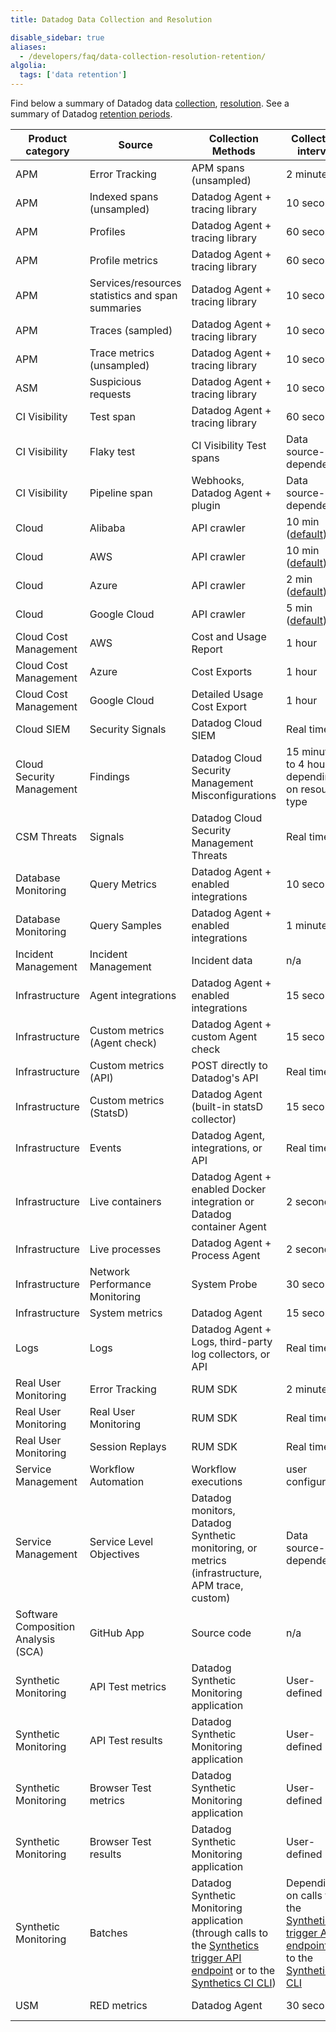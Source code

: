 ```yaml
---
title: Datadog Data Collection and Resolution

disable_sidebar: true
aliases:
  - /developers/faq/data-collection-resolution-retention/
algolia:
  tags: ['data retention']
---
```


Find below a summary of Datadog data [collection][6], [resolution][5]. See a summary of Datadog [retention periods][7].

| Product category                    | Source                                           | Collection Methods                                                                                                                    | Collection interval                                                                            | Minimum Resolution    |
|-------------------------------------|--------------------------------------------------|---------------------------------------------------------------------------------------------------------------------------------------|------------------------------------------------------------------------------------------------|-----------------------|
| APM                                 | Error Tracking                                   | APM spans (unsampled)                                                                                                                 | 2 minutes                                                                                      | 60 seconds            |
| APM                                 | Indexed spans (unsampled)                        | Datadog Agent + tracing library                                                                                                       | 10 seconds                                                                                     | 1 millisecond         |
| APM                                 | Profiles                                         | Datadog Agent + tracing library                                                                                                       | 60 seconds                                                                                     | 60 seconds            |
| APM                                 | Profile metrics                                  | Datadog Agent + tracing library                                                                                                       | 60 seconds                                                                                     | 60 seconds            |
| APM                                 | Services/resources statistics and span summaries | Datadog Agent + tracing library                                                                                                       | 10 seconds                                                                                     | 10 seconds            |
| APM                                 | Traces (sampled)                                 | Datadog Agent + tracing library                                                                                                       | 10 seconds                                                                                     | 1 millisecond         |
| APM                                 | Trace metrics (unsampled)                        | Datadog Agent + tracing library                                                                                                       | 10 seconds                                                                                     | 1 second              |
| ASM                                 | Suspicious requests                              | Datadog Agent + tracing library                                                                                                       | 10 seconds                                                                                     | 1 millisecond         |
| CI Visibility                       | Test span                                        | Datadog Agent + tracing library                                                                                                       | 60 seconds                                                                                     | 1 millisecond         |
| CI Visibility                       | Flaky test                                       | CI Visibility Test spans                                                                                                              | Data source-dependent                                                                          | 1 millisecond         |
| CI Visibility                       | Pipeline span                                    | Webhooks, Datadog Agent + plugin                                                                                                      | Data source-dependent                                                                          | 1 millisecond         |
| Cloud                               | Alibaba                                          | API crawler                                                                                                                           | 10 min ([default][2])                                                                          | 1 min                 |
| Cloud                               | AWS                                              | API crawler                                                                                                                           | 10 min ([default][2])                                                                          | 1 min                 |
| Cloud                               | Azure                                            | API crawler                                                                                                                           | 2 min ([default][2])                                                                           | 1 min                 |
| Cloud                               | Google Cloud                                     | API crawler                                                                                                                           | 5 min ([default][2])                                                                           | 1 min                 |
| Cloud Cost Management               | AWS                                              | Cost and Usage Report                                                                                                                 | 1 hour                                                                                         | 1 day                 |
| Cloud Cost Management               | Azure                                            | Cost Exports                                                                                                                          | 1 hour                                                                                         | 1 day                 |
| Cloud Cost Management               | Google Cloud                                     | Detailed Usage Cost Export                                                                                                            | 1 hour                                                                                         | 1 day                 |
| Cloud SIEM                          | Security Signals                                 | Datadog Cloud SIEM                                                                                                                    | Real time                                                                                      | 1 millisecond         |
| Cloud Security Management           | Findings                                         | Datadog Cloud Security Management Misconfigurations                                                                                   | 15 minutes to 4 hours depending on resource type                                               | 1 minute              |
| CSM Threats                         | Signals                                          | Datadog Cloud Security Management Threats                                                                                             | Real time                                                                                      | 1 ms                  | 
| Database Monitoring                 | Query Metrics                                    | Datadog Agent + enabled integrations                                                                                                  | 10 seconds                                                                                     | 1 second              |
| Database Monitoring                 | Query Samples                                    | Datadog Agent + enabled integrations                                                                                                  | 1 minute                                                                                       | n/a                   |
| Incident Management                 | Incident Management                              | Incident data                                                                                                                         | n/a                                                                                            | n/a                   | n/a                                                                                                                            |
| Infrastructure                      | Agent integrations                               | Datadog Agent + enabled integrations                                                                                                  | 15 seconds                                                                                     | 1 second              |
| Infrastructure                      | Custom metrics (Agent check)                     | Datadog Agent + custom Agent check                                                                                                    | 15 seconds                                                                                     | 1 second              |
| Infrastructure                      | Custom metrics (API)                             | POST directly to Datadog's API                                                                                                        | Real time                                                                                      | 1 second              |
| Infrastructure                      | Custom metrics (StatsD)                          | Datadog Agent (built-in statsD collector)                                                                                             | 15 seconds                                                                                     | 1 second              |
| Infrastructure                      | Events                                           | Datadog Agent, integrations, or API                                                                                                   | Real time                                                                                      | 1 second              |
| Infrastructure                      | Live containers                                  | Datadog Agent + enabled Docker integration or Datadog container Agent                                                                 | 2 seconds                                                                                      | 1 second              | 
| Infrastructure                      | Live processes                                   | Datadog Agent + Process Agent                                                                                                         | 2 seconds                                                                                      | 1 second              | 
| Infrastructure                      | Network Performance Monitoring                   | System Probe                                                                                                                          | 30 seconds                                                                                     | 1 min                 |
| Infrastructure                      | System metrics                                   | Datadog Agent                                                                                                                         | 15 seconds                                                                                     | 1 second              |
| Logs                                | Logs                                             | Datadog Agent + Logs, third-party log collectors, or API                                                                              | Real time                                                                                      | 1 millisecond         | 
| Real User Monitoring                | Error Tracking                                   | RUM SDK                                                                                                                               | 2 minutes                                                                                      | 60 seconds            |
| Real User Monitoring                | Real User Monitoring                             | RUM SDK                                                                                                                               | Real time                                                                                      | 1 millisecond         |
| Real User Monitoring                | Session Replays                                  | RUM SDK                                                                                                                               | Real time                                                                                      | 1 millisecond         |
| Service Management                  | Workflow Automation                              | Workflow executions                                                                                                                   | user configurable                                                                              | n/a                   | 
| Service Management                  | Service Level Objectives                         | Datadog monitors, Datadog Synthetic monitoring, or metrics (infrastructure, APM trace, custom)                                        | Data source-dependent                                                                          | Data source-dependent |
| Software Composition Analysis (SCA) | GitHub App                                       | Source code                                                                                                                           | n/a                                                                                            | n/a                   | 15 months                                                                                                                      |
| Synthetic Monitoring                | API Test metrics                                 | Datadog Synthetic Monitoring application                                                                                              | User-defined                                                                                   | 1 min                 | 15 months                                                                                                                      |
| Synthetic Monitoring                | API Test results                                 | Datadog Synthetic Monitoring application                                                                                              | User-defined                                                                                   | 1 min                 | 
| Synthetic Monitoring                | Browser Test metrics                             | Datadog Synthetic Monitoring application                                                                                              | User-defined                                                                                   | 5 min                 | 15 months                                                                                                                      |
| Synthetic Monitoring                | Browser Test results                             | Datadog Synthetic Monitoring application                                                                                              | User-defined                                                                                   | 5 min                 | 
| Synthetic Monitoring                | Batches                                          | Datadog Synthetic Monitoring application (through calls to the [Synthetics trigger API endpoint][3] or to the [Synthetics CI CLI][4]) | Depending on calls to the [Synthetics trigger API endpoint][3] or to the [Synthetic CI CLI][4] | n/a                   | 
| USM                                 | RED metrics                                      | Datadog Agent                                                                                                                         | 30 seconds                                                                                     | 30 seconds             |

[1]: /tracing/trace_pipeline/trace_retention/
[2]: /integrations/guide/cloud-metric-delay/#faster-metrics
[3]: /continuous_testing/cicd_integrations#use-the-api
[4]: /continuous_testing/cicd_integrations#use-the-cli
[5]: /glossary/#minimum-resolution
[6]: /glossary/#collection-interval
[7]: /data_security/data_retention_periods